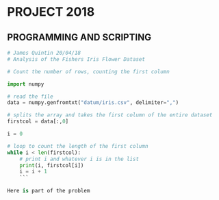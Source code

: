 # PROJECT 2018
## PROGRAMMING AND SCRIPTING
```python
# James Quintin 20/04/18
# Analysis of the Fishers Iris Flower Dataset

# Count the number of rows, counting the first column

import numpy

# read the file 
data = numpy.genfromtxt("datum/iris.csv", delimiter=",")

# splits the array and takes the first column of the entire dataset
firstcol = data[:,0]

i = 0

# loop to count the length of the first column
while i < len(firstcol):
    # print i and whatever i is in the list
    print(i, firstcol[i]) 
    i = i + 1
    ```
    
Here is part of the problem

